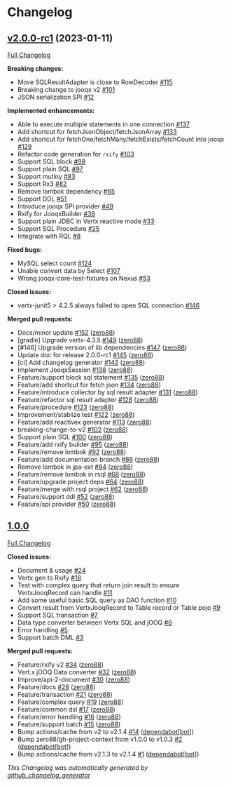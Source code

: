 # Changelog

## [v2.0.0-rc1](https://github.com/zero88/jooqx/tree/v2.0.0-rc1) (2023-01-11)

[Full Changelog](https://github.com/zero88/jooqx/compare/v1.0.0...v2.0.0-rc1)

**Breaking changes:**

- Move SQLResultAdapter is close to RowDecoder  [\#115](https://github.com/zero88/jooqx/issues/115)
- Breaking change to jooqx v2 [\#101](https://github.com/zero88/jooqx/issues/101)
- JSON serialization SPI [\#12](https://github.com/zero88/jooqx/issues/12)

**Implemented enhancements:**

- Able to execute multiple statements in one connection [\#137](https://github.com/zero88/jooqx/issues/137)
- Add shortcut for fetchJsonObject/fetchJsonArray [\#133](https://github.com/zero88/jooqx/issues/133)
- Add shortcut for fetchOne/fetchMany/fetchExists/fetchCount into jooqx [\#129](https://github.com/zero88/jooqx/issues/129)
- Refactor code generation for `rxify` [\#103](https://github.com/zero88/jooqx/issues/103)
- Support SQL block [\#98](https://github.com/zero88/jooqx/issues/98)
- Support plain SQL [\#97](https://github.com/zero88/jooqx/issues/97)
- Support mutiny [\#83](https://github.com/zero88/jooqx/issues/83)
- Support Rx3 [\#82](https://github.com/zero88/jooqx/issues/82)
- Remove lombok dependency [\#65](https://github.com/zero88/jooqx/issues/65)
- Support DDL [\#51](https://github.com/zero88/jooqx/issues/51)
- Introduce jooqx SPI provider [\#49](https://github.com/zero88/jooqx/issues/49)
- Rxify for JooqxBuilder [\#38](https://github.com/zero88/jooqx/issues/38)
- Support plain JDBC in Vertx reactive mode [\#33](https://github.com/zero88/jooqx/issues/33)
- Support SQL Procedure [\#25](https://github.com/zero88/jooqx/issues/25)
- Integrate with RQL [\#8](https://github.com/zero88/jooqx/issues/8)

**Fixed bugs:**

- MySQL select count [\#124](https://github.com/zero88/jooqx/issues/124)
- Unable convert data by Select [\#107](https://github.com/zero88/jooqx/issues/107)
- Wrong jooqx-core-test-fixtures on Nexus [\#53](https://github.com/zero88/jooqx/issues/53)

**Closed issues:**

- vertx-junit5 \> 4.2.5 always failed to open SQL connection [\#146](https://github.com/zero88/jooqx/issues/146)

**Merged pull requests:**

- Docs/minor update [\#152](https://github.com/zero88/jooqx/pull/152) ([zero88](https://github.com/zero88))
- \[gradle\] Upgrade vertx-4.3.5 [\#149](https://github.com/zero88/jooqx/pull/149) ([zero88](https://github.com/zero88))
- \[\#146\] Upgrade version of lib dependencies [\#147](https://github.com/zero88/jooqx/pull/147) ([zero88](https://github.com/zero88))
- Update doc for release 2.0.0-rc1 [\#145](https://github.com/zero88/jooqx/pull/145) ([zero88](https://github.com/zero88))
- \[ci\] Add changelog generator [\#142](https://github.com/zero88/jooqx/pull/142) ([zero88](https://github.com/zero88))
- Implement JooqxSession [\#138](https://github.com/zero88/jooqx/pull/138) ([zero88](https://github.com/zero88))
- Feature/support block sql statement [\#135](https://github.com/zero88/jooqx/pull/135) ([zero88](https://github.com/zero88))
- Feature/add shortcut for fetch json [\#134](https://github.com/zero88/jooqx/pull/134) ([zero88](https://github.com/zero88))
- Feature/introduce collector by sql result adapter [\#131](https://github.com/zero88/jooqx/pull/131) ([zero88](https://github.com/zero88))
- Feature/refactor sql result adapter [\#128](https://github.com/zero88/jooqx/pull/128) ([zero88](https://github.com/zero88))
- Feature/procedure [\#123](https://github.com/zero88/jooqx/pull/123) ([zero88](https://github.com/zero88))
- Improvement/stablize test [\#122](https://github.com/zero88/jooqx/pull/122) ([zero88](https://github.com/zero88))
- Feature/add reactivex generator [\#113](https://github.com/zero88/jooqx/pull/113) ([zero88](https://github.com/zero88))
- breaking-change-to-v2 [\#102](https://github.com/zero88/jooqx/pull/102) ([zero88](https://github.com/zero88))
- Support plain SQL [\#100](https://github.com/zero88/jooqx/pull/100) ([zero88](https://github.com/zero88))
- Feature/add rxify builder [\#95](https://github.com/zero88/jooqx/pull/95) ([zero88](https://github.com/zero88))
- Feature/remove lombok [\#92](https://github.com/zero88/jooqx/pull/92) ([zero88](https://github.com/zero88))
- Feature/add documentation branch [\#86](https://github.com/zero88/jooqx/pull/86) ([zero88](https://github.com/zero88))
- Remove lombok in jpa-ext [\#84](https://github.com/zero88/jooqx/pull/84) ([zero88](https://github.com/zero88))
- Feature/remove lombok in rsql [\#68](https://github.com/zero88/jooqx/pull/68) ([zero88](https://github.com/zero88))
- Feature/upgrade project deps [\#64](https://github.com/zero88/jooqx/pull/64) ([zero88](https://github.com/zero88))
- Feature/merge with rsql project [\#62](https://github.com/zero88/jooqx/pull/62) ([zero88](https://github.com/zero88))
- Feature/support ddl [\#52](https://github.com/zero88/jooqx/pull/52) ([zero88](https://github.com/zero88))
- Feature/spi provider [\#50](https://github.com/zero88/jooqx/pull/50) ([zero88](https://github.com/zero88))

## [1.0.0](https://github.com/zero88/jooqx/tree/v1.0.0)

[Full Changelog](https://github.com/zero88/jooqx/compare/f7e4efadba4209f4b39548e08bf60ba814e4c6bb...HEAD)

**Closed issues:**

- Document & usage [\#24](https://github.com/zero88/jooqx/issues/24)
- Vertx gen to Rxify [\#18](https://github.com/zero88/jooqx/issues/18)
- Test with complex query that return join result to ensure VertxJooqRecord can handle [\#11](https://github.com/zero88/jooqx/issues/11)
- Add some useful basic SQL query as DAO function [\#10](https://github.com/zero88/jooqx/issues/10)
- Convert result from VertxJooqRecord to Table record or Table pojo [\#9](https://github.com/zero88/jooqx/issues/9)
- Support SQL transaction [\#7](https://github.com/zero88/jooqx/issues/7)
- Data type converter between Vertx SQL and jOOQ [\#6](https://github.com/zero88/jooqx/issues/6)
- Error handling [\#5](https://github.com/zero88/jooqx/issues/5)
- Support batch DML [\#3](https://github.com/zero88/jooqx/issues/3)

**Merged pull requests:**

- Feature/rxify v2 [\#34](https://github.com/zero88/jooqx/pull/34) ([zero88](https://github.com/zero88))
- Vert.x jOOQ Data converter [\#32](https://github.com/zero88/jooqx/pull/32) ([zero88](https://github.com/zero88))
- Improve/api-2-document [\#30](https://github.com/zero88/jooqx/pull/30) ([zero88](https://github.com/zero88))
- Feature/docs [\#28](https://github.com/zero88/jooqx/pull/28) ([zero88](https://github.com/zero88))
- Feature/transaction [\#21](https://github.com/zero88/jooqx/pull/21) ([zero88](https://github.com/zero88))
- Feature/complex query [\#19](https://github.com/zero88/jooqx/pull/19) ([zero88](https://github.com/zero88))
- Feature/common dsl [\#17](https://github.com/zero88/jooqx/pull/17) ([zero88](https://github.com/zero88))
- Feature/error handling [\#16](https://github.com/zero88/jooqx/pull/16) ([zero88](https://github.com/zero88))
- Feature/support batch [\#15](https://github.com/zero88/jooqx/pull/15) ([zero88](https://github.com/zero88))
- Bump actions/cache from v2 to v2.1.4 [\#14](https://github.com/zero88/jooqx/pull/14) ([dependabot[bot]](https://github.com/apps/dependabot))
- Bump zero88/gh-project-context from v1.0.0 to v1.0.3 [\#2](https://github.com/zero88/jooqx/pull/2) ([dependabot[bot]](https://github.com/apps/dependabot))
- Bump actions/cache from v2.1.3 to v2.1.4 [\#1](https://github.com/zero88/jooqx/pull/1) ([dependabot[bot]](https://github.com/apps/dependabot))

*This Changelog was automatically generated by [github_changelog_generator](https://github.com/github-changelog-generator/github-changelog-generator)*
